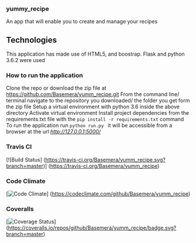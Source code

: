 ### yummy_recipe
An app that will enable you to create and manage your recipes

## Technologies

This application has made use of HTML5, and boostrap.
Flask and python 3.6.2 were used

### How to run the application

Clone the repo or download the zip file at https://github.com/Basemera/yumm_recipe.git
From the command line/ terminal navigate to the repository you downloaded/ the folder you get form the zip file
Setup a virtual environment with python 3.6 inside the above directory
Activate virtual environment
Install project dependencies from the requirements.txt file with the ``` pip install -r requirements.txt ``` command
To run the application run ```python run.py ``` it will be accessible from a browser at the url *http://127.0.0.1:5000/*

### Travis CI
[![Build Status] (https://travis-ci.org/Basemera/yumm_recipe.svg?branch=master)]
(https://travis-ci.org/Basemera/yumm_recipe)

### Code Climate
[![Code Climate](https://codeclimate.com/github/Basemera/yumm_recipe.svg)]
(https://codeclimate.com/github/Basemera/yumm_recipe)

### Coveralls
[![Coverage Status](https://coveralls.io/repos/github/Basemera/yumm_recipe/badge.svg?branch=master)]
(https://coveralls.io/repos/github/Basemera/yumm_recipe/badge.svg?branch=master)



